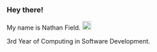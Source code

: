 

### Hey there! 
My name is Nathan Field. <img src="https://user-images.githubusercontent.com/92158821/167267482-e03307e0-af93-4309-bb7d-70d2dc16393c.png" width="20px">

3rd Year of Computing in Software Development.

<img id="giphy" src=""/>
    <script>
        var today = new Date()
        switch(today.getDay()){
            case 1: alert("Sunday")
                break;
            case 2: alert("Sunday")
                break;
            case 3: alert("Sunday")
                break;
            case 4: alert("Sunday")
                break;
            case 5: document.getElementById("giphy").src = "https://media2.giphy.com/media/nxYMRL6ggzYZsHnu06/giphy.gif?cid=ecf05e47790a28e1165a6c7170021c375e74d3e91f03be20&rid=giphy.gif&ct=g";
                break;
            case 6: alert("Sunday")
                break;
        }

    </script>









<!--
**TheBogman02/TheBogman02** is a ✨ _special_ ✨ repository because its `README.md` (this file) appears on your GitHub profile.



Here are some ideas to get you started:

- 🔭 I’m currently working on ...
- 🌱 I’m currently learning ...
- 👯 I’m looking to collaborate on ...
- 🤔 I’m looking for help with ...
- 💬 Ask me about ...
- 📫 How to reach me: ...
- 😄 Pronouns: ...
- ⚡ Fun fact: ...
-->
